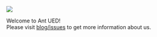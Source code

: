 
![](https://os.alipayobjects.com/rmsportal/OYltYWORahWqAiF.png)

Welcome to Ant UED!   
Please visit [blog/issues](https://github.com/ant-ued/blog/issues) to get more information about us.
